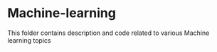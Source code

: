 # Machine-learning
This folder contains description and code related to various Machine learning topics
